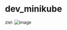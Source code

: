 # dev_minikube
ziel:
![image](https://github.com/JimHefti/dev_minikube/assets/160615771/d4615618-6498-48d7-85c7-5a9366ec9296)

